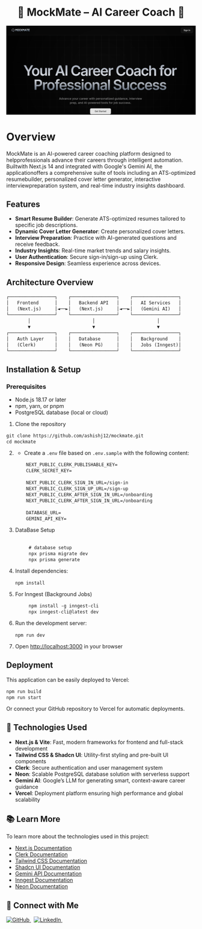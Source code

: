 <h1 align="center">💼 MockMate – AI Career Coach 🤖</h1>

![Demo App](https://github.com/ashishj12/mockmate/blob/main/mockmate.png)

# Overview

MockMate is an AI-powered career coaching platform designed to helpprofessionals advance their careers through intelligent automation. Builtwith Next.js 14 and integrated with Google's Gemini AI, the applicationoffers a comprehensive suite of tools including an ATS-optimized resumebuilder, personalized cover letter generator, interactive interviewpreparation system, and real-time industry insights dashboard.

## Features

- **Smart Resume Builder**: Generate ATS-optimized resumes tailored to specific job descriptions.
- **Dynamic Cover Letter Generator**: Create personalized cover letters.
- **Interview Preparation**: Practice with AI-generated questions and receive feedback.
- **Industry Insights**: Real-time market trends and salary insights.
- **User Authentication**: Secure sign-in/sign-up using Clerk.
- **Responsive Design**: Seamless experience across devices.

## Architecture Overview

    ┌─────────────────┐    ┌─────────────────┐    ┌─────────────────┐
    │   Frontend      │    │   Backend API   │    │   AI Services   │
    │   (Next.js)     │◄──►│   (Next.js)     │◄──►│   (Gemini AI)   │
    └─────────────────┘    └─────────────────┘    └─────────────────┘
            │                       │                       │
            ▼                       ▼                       ▼
    ┌─────────────────┐    ┌─────────────────┐    ┌─────────────────┐
    │   Auth Layer    │    │   Database      │    │   Background    │
    │   (Clerk)       │    │   (Neon PG)     │    │   Jobs (Inngest)│
    └─────────────────┘    └─────────────────┘    └─────────────────┘

## Installation & Setup

### Prerequisites

- Node.js 18.17 or later
- npm, yarn, or pnpm
- PostgreSQL database (local or cloud)

1. Clone the repository

```shell
git clone https://github.com/ashishj12/mockmate.git
cd mockmate
```

2. - Create a `.env` file based on `.env.sample` with the following content:

   ```
       NEXT_PUBLIC_CLERK_PUBLISHABLE_KEY=
       CLERK_SECRET_KEY=

       NEXT_PUBLIC_CLERK_SIGN_IN_URL=/sign-in
       NEXT_PUBLIC_CLERK_SIGN_UP_URL=/sign-up
       NEXT_PUBLIC_CLERK_AFTER_SIGN_IN_URL=/onboarding
       NEXT_PUBLIC_CLERK_AFTER_SIGN_IN_URL=/onboarding

       DATABASE_URL=
       GEMINI_API_KEY=

   ```

3. DataBase Setup

   ```shell

        # database setup
        npx prisma migrate dev
        npx prisma generate

   ```

4. Install dependencies:

   `npm install`

5. For Inngest (Background Jobs)

   ```shell
        npm install -g inngest-cli
        npx inngest-cli@latest dev
   ```

6. Run the development server:

   `npm run dev`

7. Open [http://localhost:3000](http://localhost:3000) in your browser

## Deployment

This application can be easily deployed to Vercel:

```shell
npm run build
npm run start
```

Or connect your GitHub repository to Vercel for automatic deployments.

## 🚀 Technologies Used

- **Next.js & Vite**: Fast, modern frameworks for frontend and full-stack development
- **Tailwind CSS & Shadcn UI**: Utility-first styling and pre-built UI components
- **Clerk**: Secure authentication and user management system
- **Neon**: Scalable PostgreSQL database solution with serverless support
- **Gemini AI**: Google’s LLM for generating smart, context-aware career guidance
- **Vercel**: Deployment platform ensuring high performance and global scalability

## 📚 Learn More

To learn more about the technologies used in this project:

- [Next.js Documentation](https://nextjs.org/docs)
- [Clerk Documentation](https://clerk.com/docs)
- [Tailwind CSS Documentation](https://tailwindcss.com/docs)
- [Shadcn UI Documentation](https://ui.shadcn.com/docs)
- [Gemini API Documentation](https://ai.google.dev/gemini-api)
- [Inngest Documentation](https://www.inngest.com/docs)
- [Neon Documentation](https://neon.tech/docs)

## 🤝 Connect with Me

<a href="https://github.com/ashishj12" target="_blank">
  <img src="https://img.shields.io/badge/GitHub-181717?style=for-the-badge&logo=github&logoColor=white" alt="GitHub"/>
</a>
&nbsp;
<a href="www.linkedin.com/in/ashish-kumar86j" target="_blank">
  <img src="https://img.shields.io/badge/LinkedIn-0A66C2?style=for-the-badge&logo=linkedin&logoColor=white" alt="LinkedIn"/>
</a>
&nbsp;
